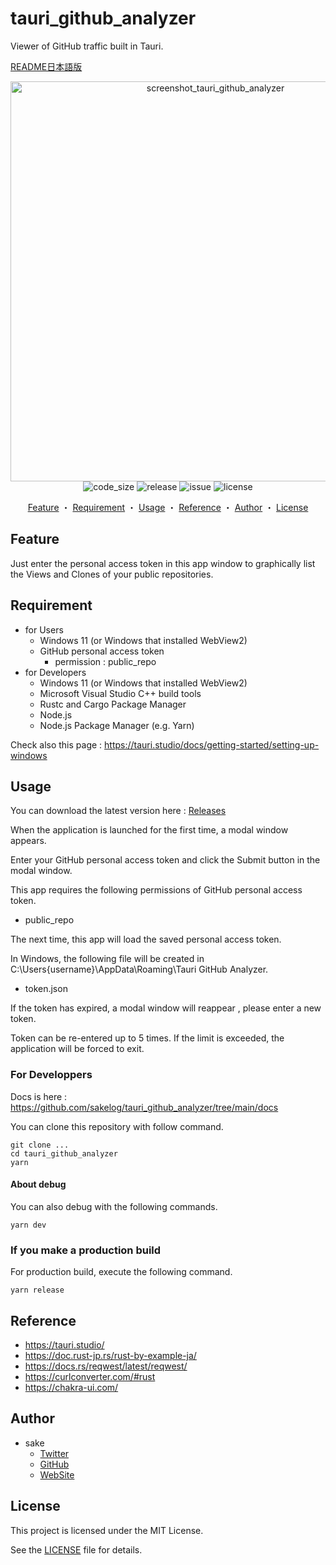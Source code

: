 # tauri_github_analyzer

Viewer of GitHub traffic built in Tauri.

[README日本語版](/README_ja.md)

<div align="center">
<img width="640" alt="screenshot_tauri_github_analyzer" src="https://user-images.githubusercontent.com/60056078/165714721-6f1b1003-8d88-4979-87f0-075260459f98.png">
</div>
  
<div align="center">
<img src="https://img.shields.io/github/languages/code-size/sakelog/tauri_github_analyzer" alt="code_size" >
<img src="https://img.shields.io/github/v/release/sakelog/tauri_github_analyzer" alt="release">
<img src="https://img.shields.io/github/issues/sakelog/tauri_github_analyzer" alt="issue">
<img src="https://img.shields.io/github/license/sakelog/tauri_github_analyzer" alt="license">
</div>

<div align="center">
  
  [Feature](#feature)
  ・
  [Requirement](#requirement)
  ・
  [Usage](#usage)
  ・
  [Reference](#reference)
  ・
  [Author](#author)
  ・
  [License](#license)
  
</div>

## Feature

Just enter the personal access token in this app window to graphically list the Views and Clones of your public repositories.

## Requirement

- for Users
  - Windows 11 (or Windows that installed WebView2)
  - GitHub personal access token
    - permission : public_repo
- for Developers
  - Windows 11 (or Windows that installed WebView2)
  - Microsoft Visual Studio C++ build tools
  - Rustc and Cargo Package Manager
  - Node.js
  - Node.js Package Manager (e.g. Yarn)

Check also this page : https://tauri.studio/docs/getting-started/setting-up-windows

## Usage

You can download the latest version here : [Releases](https://github.com/sakelog/tauri_github_analyzer/releases)

When the application is launched for the first time, a modal window appears.

Enter your GitHub personal access token and click the Submit button in the modal window.

This app requires the following permissions of GitHub personal access token.

- public_repo

The next time, this app will load the saved personal access token.

In Windows, the following file will be created in C:\Users\{username}\AppData\Roaming\Tauri GitHub Analyzer.

- token.json

If the token has expired, a modal window will reappear , please enter a new token.

Token can be re-entered up to 5 times. If the limit is exceeded, the application will be forced to exit.

### For Developpers

Docs is here : https://github.com/sakelog/tauri_github_analyzer/tree/main/docs

You can clone this repository with follow command.

```shell
git clone ...
cd tauri_github_analyzer
yarn
```

#### About debug

You can also debug with the following commands.

```shell
yarn dev
```

### If you make a production build

For production build, execute the following command.

```shell
yarn release
```

## Reference

- https://tauri.studio/
- https://doc.rust-jp.rs/rust-by-example-ja/
- https://docs.rs/reqwest/latest/reqwest/
- https://curlconverter.com/#rust
- https://chakra-ui.com/

## Author

- sake
  - [Twitter](https://twitter.com/sake_engineer)
  - [GitHub](https://github.com/sakelog)
  - [WebSite](https://sakeengineer.com/)

## License

This project is licensed under the MIT License.

See the [LICENSE](/LICENSE) file for details.
